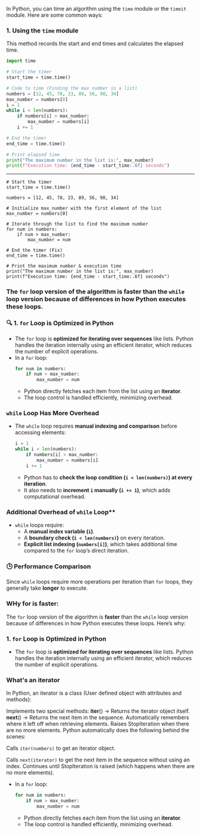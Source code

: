 In Python, you can time an algorithm using the `time` module or the `timeit` module. Here are some common ways:

### **1. Using the `time` module**
This method records the start and end times and calculates the elapsed time.

```python
import time

# Start the timer
start_time = time.time()

# Code to time (Finding the max number in a list)
numbers = [12, 45, 78, 23, 89, 56, 90, 34]
max_number = numbers[0]
i = 1
while i < len(numbers):
    if numbers[i] > max_number:
        max_number = numbers[i]
    i += 1

# End the timer
end_time = time.time()

# Print elapsed time
print("The maximum number in the list is:", max_number)
print(f"Execution time: {end_time - start_time:.6f} seconds")
```

---

```
# Start the timer
start_time = time.time()

numbers = [12, 45, 78, 23, 89, 56, 90, 34]

# Initialize max_number with the first element of the list
max_number = numbers[0]

# Iterate through the list to find the maximum number
for num in numbers:
    if num > max_number:
        max_number = num

# End the timer (Fix)
end_time = time.time()

# Print the maximum number & execution time
print("The maximum number in the list is:", max_number)
print(f"Execution time: {end_time - start_time:.6f} seconds")
```



### The `for` loop version of the algorithm is **faster** than the `while` loop version because of differences in how Python executes these loops. 

### 🔍 **1. `for` Loop is Optimized in Python**
- The `for` loop is **optimized for iterating over sequences** like lists. Python handles the iteration internally using an efficient iterator, which reduces the number of explicit operations.
- In a `for` loop:
  ```python
  for num in numbers:
      if num > max_number:
          max_number = num
  ```
  - Python directly fetches each item from the list using an **iterator**.
  - The loop control is handled efficiently, minimizing overhead.

### `while` Loop Has More Overhead
- The `while` loop requires **manual indexing and comparison** before accessing elements:
  ```python
  i = 1
  while i < len(numbers):
      if numbers[i] > max_number:
          max_number = numbers[i]
      i += 1
  ```
  - Python has to **check the loop condition (`i < len(numbers)`) at every iteration**.
  - It also needs to **increment `i` manually (`i += 1`)**, which adds computational overhead.

### Additional Overhead of `while` Loop**
- `while` loops require:
  - A **manual index variable (`i`)**.
  - A **boundary check (`i < len(numbers)`)** on every iteration.
  - **Explicit list indexing (`numbers[i]`)**, which takes additional time compared to the `for` loop’s direct iteration.

### 🕒 **Performance Comparison**
Since `while` loops require more operations per iteration than `for` loops, they generally take **longer** to execute.



### WHy for is faster:
The `for` loop version of the algorithm is **faster** than the `while` loop version because of differences in how Python executes these loops. Here’s why:

### 1. `for` Loop is Optimized in Python
- The `for` loop is **optimized for iterating over sequences** like lists. Python handles the iteration internally using an efficient iterator, which reduces the number of explicit operations.

### What's an iterator

In Python, an iterator is a class (User defined object with attributes and methods):

Implements two special methods:
__iter__() → Returns the iterator object itself.
__next__() → Returns the next item in the sequence.
Automatically remembers where it left off when retrieving elements.
Raises StopIteration when there are no more elements.
Python automatically does the following behind the scenes:

Calls `iter(numbers)` to get an iterator object.

Calls `next(iterator)` to get the next item in the sequence without using an index.
Continues until StopIteration is raised (which happens when there are no more elements).


- In a `for` loop:
  ```python
  for num in numbers:
      if num > max_number:
          max_number = num
  ```
  - Python directly fetches each item from the list using an **iterator**.
  - The loop control is handled efficiently, minimizing overhead.

